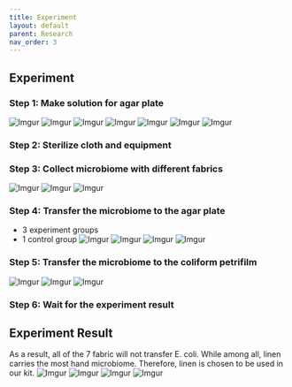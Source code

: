 ```yaml
---
title: Experiment
layout: default
parent: Research
nav_order: 3
---
```


## Experiment
### Step 1: Make solution for agar plate
![Imgur](https://i.imgur.com/kV1FpcV.jpg)
![Imgur](https://i.imgur.com/B4Om5xB.jpg)
![Imgur](https://i.imgur.com/mm4RFv9.jpg)
![Imgur](https://i.imgur.com/vQ6CcrO.jpg)
![Imgur](https://i.imgur.com/5l0blWz.jpg)
![Imgur](https://i.imgur.com/L5IL25H.jpg)
![Imgur](https://i.imgur.com/UY8BAgr.jpg)

### Step 2: Sterilize cloth and equipment

### Step 3: Collect microbiome with different fabrics
![Imgur](https://imgur.com/osyHt2M)
![Imgur](https://imgur.com/a/SaFqyZ4)
![Imgur](https://imgur.com/a/lgnFG9O)

### Step 4: Transfer the microbiome to the agar plate
- 3 experiment groups
- 1 control group
![Imgur](https://imgur.com/a/OmCk6an)
![Imgur](https://imgur.com/a/1OFKJnw)
![Imgur](https://imgur.com/a/mNMNWKR)
![Imgur](https://imgur.com/a/7jMcsBS)

### Step 5: Transfer the microbiome to the coliform petrifilm
![Imgur](https://imgur.com/a/RBsf9Te)
![Imgur](https://imgur.com/a/OAAdSD2)
![Imgur](https://imgur.com/a/3w3dh6E)

### Step 6: Wait for the experiment result

## Experiment Result
As a result, all of the 7 fabric will not transfer E. coli. While among all, linen carries the most hand microbiome. Therefore, linen is chosen to be used in our kit.
![Imgur](https://i.imgur.com/Bqw6Juf.jpg)
![Imgur](https://i.imgur.com/Gcttan9.jpg)
![Imgur](https://i.imgur.com/qnY7jHp.jpg)
![Imgur](https://i.imgur.com/XytCBqn.jpg)

